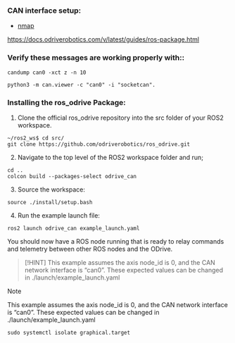 ### CAN interface setup:

- [nmap](#nmap)<br/>


https://docs.odriverobotics.com/v/latest/guides/ros-package.html

### Verify these messages are working properly with::

```
candump can0 -xct z -n 10

python3 -m can.viewer -c "can0" -i "socketcan".

```


### Installing the ros_odrive Package:

1. Clone the official ros_odrive repository into the src folder of your ROS2 workspace.
```
~/ros2_ws$ cd src/
git clone https://github.com/odriverobotics/ros_odrive.git
```

2. Navigate to the top level of the ROS2 workspace folder and run;
```
cd ..
colcon build --packages-select odrive_can
```
3. Source the workspace:
```
source ./install/setup.bash
```
4. Run the example launch file:
```
ros2 launch odrive_can example_launch.yaml
```

You should now have a ROS node running that is ready to relay commands and telemetry between other ROS nodes and the ODrive.

> [!HINT]
> This example assumes the axis node_id is 0, and the CAN network interface is “can0”. These expected values can be changed in ./launch/example_launch.yaml



> [!NOTE]
> This example assumes the axis node_id is 0, and the CAN network interface is “can0”. These expected values can be changed in ./launch/example_launch.yaml

```
sudo systemctl isolate graphical.target
```
